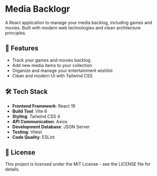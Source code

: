 # Media Backlogr

A React application to manage your media backlog, including games and movies. Built with modern web technologies and clean architecture principles.

## 🚀 Features

- Track your games and movies backlog
- Add new media items to your collection
- Organize and manage your entertainment wishlist
- Clean and modern UI with Tailwind CSS

## 🛠️ Tech Stack

- **Frontend Framework**: React 19
- **Build Tool**: Vite 6
- **Styling**: Tailwind CSS 4
- **API Communication**: Axios
- **Development Database**: JSON Server
- **Testing**: Vitest
- **Code Quality**: ESLint


## 📄 License

This project is licensed under the MIT License - see the LICENSE file for details.
